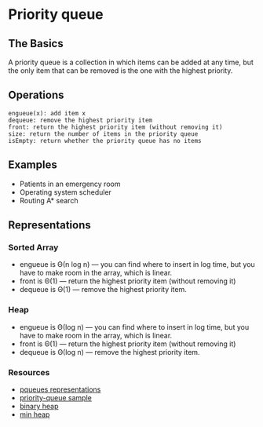 # Priority queue
## The Basics
A priority queue is a collection in which items can be added at any time, but the only item that can be removed is the one with the highest priority.

## Operations

```
engueue(x): add item x
dequeue: remove the highest priority item
front: return the highest priority item (without removing it)
size: return the number of items in the priority queue
isEmpty: return whether the priority queue has no items
```
## Examples
* Patients in an emergency room
* Operating system scheduler
* Routing A* search

## Representations

### Sorted Array
* engueue is Θ(n log n) — you can find where to insert in log time, but you have to make room in the array, which is linear.
* front is Θ(1) — return the highest priority item (without removing it)
* dequeue is Θ(1) — remove the highest priority item.

### Heap
* engueue is  Θ(log n) — you can find where to insert in log time, but you have to make room in the array, which is linear.
* front is Θ(1) — return the highest priority item (without removing it)
* dequeue is Θ(log n) — remove the highest priority item.

### Resources
* [pqueues representations](https://cs.lmu.edu/~ray/notes/pqueues/)
* [priority-queue sample](https://github.com/adamhooper/js-priority-queue)
* [binary heap](https://en.wikipedia.org/wiki/Binary_heap)
* [min heap](https://medium.com/@randerson112358/lets-build-a-min-heap-4d863cac6521)

